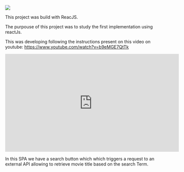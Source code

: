 <img src="readmeimages/print1.png" />

This project was build with ReacJS.

The purpouse of this project was to study the first implementation using reactJs.

This was developing following the instructions present on this video on youtube: https://www.youtube.com/watch?v=b9eMGE7QtTk

<iframe width="560" height="315" src="https://www.youtube.com/embed/b9eMGE7QtTk?si=5C2Qt_728BFs43Ii" title="YouTube video player" frameborder="0" allow="accelerometer; autoplay; clipboard-write; encrypted-media; gyroscope; picture-in-picture; web-share" referrerpolicy="strict-origin-when-cross-origin" allowfullscreen></iframe>


In this SPA we have a search button which which triggers a request to an external API allowing to retrieve movie title based on the search Term.